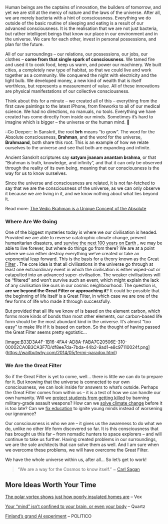 Human beings are the captains of innovation, the builders of tomorrow, and yet we are still at the mercy of nature and the laws of the universe. After all, we are merely bacteria with a hint of consciousness. Everything we do outside of the basic routine of sleeping and eating is a result of our advanced consciousness. It is the realisation that we are not just bacteria, but rather intelligent beings that know our place in our environment and in the universe. We care for each other, invest in personal possessions, and plan for the future.

All of our surroundings – our relations, our possessions, our jobs, our clothes – **come from that single spark of consciousness**. We tamed fire and used it to cook food, keep us warm, and power our machinery. We built cities, a completely new type of habitat,  so that we could live  and work together as a community.  We conquered the night with electricity and the light bulb. We developed money, a new kind of wealth that is itself worthless, but represents a measurement of value.  All of these innovations are physical manifestations of our collective consciousness.

Think about this for a minute – we created all of this –  everything from the first cave paintings to the latest iPhone, from fireworks to all of our medical science. We had no directions, no manuals, no tools. Everything we have created has come directly from inside our minds.  Sometimes it’s hard to imagine which is bigger – the universe or the human mind. 🤔

::Go Deeper::
In Sanskrit, the root **brh** means “to grow”. The word for the Absolute consciousness, **Brahman**, and the word for the universe, **Brahmaand**, both  share this root.  This is an example of how we relate ourselves  to the universe  and see that  both are expanding and infinite.

Ancient Sanskrit scriptures say  **satyam jnanam anantam brahma**, or that “Brahman is  truth, knowledge, and infinity”, and that it  can only be observed through the reality of its own being, meaning that our consciousness is the way for us to know ourselves.

Since the universe and consciousness are related, it is not far-fetched to say that we are the consciousness of the universe, as we can only observe it because we are living in it, and we know nothing about what lies beyond it.

Read more:  [The Vedic Brahman is a Unique Concept of the Absolute](https://www.thoughtco.com/brahman-of-the-vedas-1770045)

### Where Are We Going
One of the biggest mysteries today is where we our civilisation is  headed. Provided we are able to reverse catatrophic climate change, prevent humanitarian disasters,  and  [survive the next 100 years on Earth](https://qz.com/1534176/the-human-race-could-live-forever-if-we-can-make-it-through-the-next-100-years/) , we may be able to live forever, but where do things go from there?  We are at  a point where we can either destroy everything we’ve created or take an exponential leap forward. This is the basis for a theory known as the  [Great Filter](https://en.wikipedia.org/wiki/Great_Filter) . The core idea is that  all civilisations in the universe go through at least one extraordinary event in which the civilisation is either wiped-out or  catapulted into an advanced super-civilisation. The weaker civilisations will be “filtered” and won’t survive such an  event, which might explain  the lack of any civilisation like ours in our cosmic neighbourhood. The question is, **are we beyond the Great Filter or approaching it**? It could be possible that the beginning of life itself is a Great Filter, in which case we are one of the few forms of life who made it through successfully.

But provided that all life we know of is based on the element carbon, which forms more kinds of bonds than most other elements, our carbon-based life form should be the most abundant kind in the universe. It’s almost “too easy” to make life if it is based on carbon. So the thought of having passed the Great Filter seems pretty egotistic…

[image:B33D3A4F-1B16-4FA4-AD8A-FABA7C20506E-310-00002CA0B3CA3F7D/df8ee7da-7bda-44b2-9ad1-e8c97110024f.png]
(https://waitbutwhy.com/2014/05/fermi-paradox.html)

### We Are the Great Filter
So  if the Great Filter is yet to come, well… there is little we can do to prepare for it.  But knowing that the universe is connected to our own consciousness, we can look inside for answers to what’s outside. Perhaps the Great Filter comes from within us – it is a test of how we can handle our own humanity. Will we  [protect students from getting killed](https://qz.com/1208574/florida-shooting-stoneman-douglas-high-students-the-sanest-voices-on-gun-control/?mc_cid=7b1e7606e1&mc_eid=14d914ceae)  by banning military-grade assault weapons? How can we  [solve climate change](https://www.vox.com/science-and-health/2018/12/20/18136006/climate-change-warmer-winters)  before it is too late? Can we  [fix education](https://www.youtube.com/watch?v=dqTTojTija8)  to ignite young minds  instead of worsening our ignorance?

Our consciousness is who we are – it gives us the awareness to do what we do, unlike no other life form discovered so far. It is this consciousness that  has brought us this far – from nomadic hunters to space explorers – and will continue to take us further. Having created problems in our surroundings, we are the sole architects that can solve them as well. And I am sure when we overcome these problems, we will have overcome the Great Filter.

We have the whole universe within us, after all… So let’s get to work!

> “We are a way for the Cosmos to know itself.”
~ [Carl Sagan](https://www.youtube.com/watch?v=wLigBYhdUDs)

## More Ideas Worth Your Time
 [The polar vortex shows just how poorly insulated homes are](https://www.vox.com/science-and-health/2019/1/31/18205234/polar-vortex-cold-home-window-insulation)  – Vox

 [Your “mind” isn’t confined to your brain, or even your body](https://qz.com/866352/scientists-say-your-mind-isnt-confined-to-your-brain-or-even-your-body/)  – Quartz

 [Finland’s grand AI experiment](https://www.politico.eu/article/finland-one-percent-ai-artificial-intelligence-courses-learning-training/)  – POLITICO
